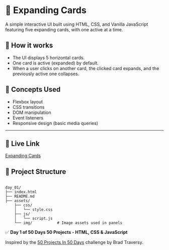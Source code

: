 # 🌟 Expanding Cards

A simple interactive UI built using HTML, CSS, and Vanilla JavaScript featuring five expanding cards, with one active at a time.



## 🚀 How it works
- The UI displays 5 horizontal cards.
- One card is active (expanded) by default.
- When a user clicks on another card, the clicked card expands, and the previously active one collapses.


## 🧠 Concepts Used
- Flexbox layout
- CSS transitions
- DOM manipulation
- Event listeners
- Responsive design (basic media queries)

---

## 🔗 Live Link

<a href="https://toaufik.github.io/50-projects-50-Days/day_01/index.html" target="_blank">Expanding Cards</a>


## 📁 Project Structure

```

day_01/
├── index.html              
├── README.md               
├── assets/
    ├── css/
    │   └── style.css
    ├── js/
    │   └── script.js
    └── img/           # Image assets used in panels

```

✅ **Day 1 of 50 Days 50 Projects -  HTML, CSS & JavaScript**

Inspired by the [50 Projects In 50 Days](https://www.udemy.com/course/50-projects-50-days/) challenge by Brad Traversy.
